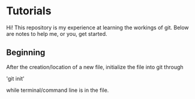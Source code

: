 # Tutorials
Hi! This repository is my experience at learning the workings of git. Below are notes to help me, or you, get started.

## Beginning
After the creation/location of a new file, initialize the file into git through

'git init'

while terminal/command line is in the file.


